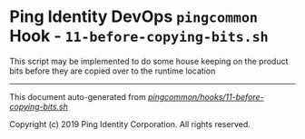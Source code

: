 
# Ping Identity DevOps `pingcommon` Hook - `11-before-copying-bits.sh`
This script may be implemented to do some house keeping on the product bits 
before they are copied over to the runtime location

---
This document auto-generated from _[pingcommon/hooks/11-before-copying-bits.sh](https://github.com/pingidentity/pingidentity-docker-builds/blob/master/pingcommon/hooks/11-before-copying-bits.sh)_

Copyright (c)  2019 Ping Identity Corporation. All rights reserved.
